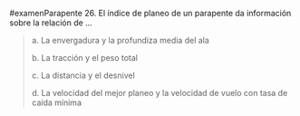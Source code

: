 #examenParapente 
26. El índice de planeo de un parapente da
información sobre la relación de ...

> a. La envergadura y la profundiza media del ala
> 
> b. La tracción y el peso total
> 
> c. La distancia y el desnivel
> 
> d. La velocidad del mejor planeo y la velocidad de
> vuelo con tasa de caída mínima